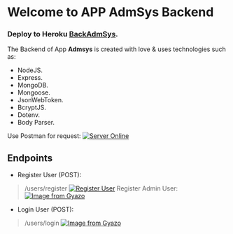 # Welcome to APP AdmSys Backend
### Deploy to Heroku [BackAdmSys](https://backadmsys.herokuapp.com/).

 The Backend of  App **Admsys** is created with love & uses technologies such as:
 - NodeJS.
 - Express.
 - MongoDB.
 - Mongoose.
 - JsonWebToken.
 - BcryptJS.
 - Dotenv.
 - Body Parser.

Use Postman for request:
[![Server Online](https://i.gyazo.com/84c37f2876870349993b53947c85686f.gif)](https://gyazo.com/84c37f2876870349993b53947c85686f)

## Endpoints

- Register User (POST):
>/users/register
>[![Register User](https://i.gyazo.com/852fa82abcec3273bd3e1ea0051ae32e.gif)](https://gyazo.com/852fa82abcec3273bd3e1ea0051ae32e)
>Register Admin User:
>[![Image from Gyazo](https://i.gyazo.com/8421f0fc43b16a368d5689ed211cad43.gif)](https://gyazo.com/8421f0fc43b16a368d5689ed211cad43)

- Login User (POST):
>/users/login
>[![Image from Gyazo](https://i.gyazo.com/8ab9d2c347e91a1fe7e1cb2aa294495d.gif)](https://gyazo.com/8ab9d2c347e91a1fe7e1cb2aa294495d)